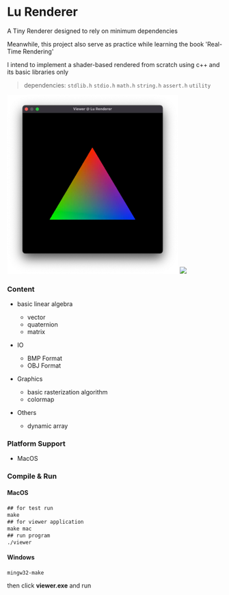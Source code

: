 # Lu Renderer

A Tiny Renderer designed to rely on minimum dependencies

Meanwhile, this project also serve as practice while learning the book 'Real-Time Rendering'

I intend to implement a shader-based rendered from scratch using c++ and its basic libraries only

> dependencies:  `stdlib.h`   `stdio.h`   `math.h`   `string.h`   `assert.h`   `utility`

<img src="images/triangle_rasterization.webp" width="400px" />

<img src="images/wireframe_bunny.gif" width="400px" />

### Content

- basic linear algebra
  - vector
  - quaternion
  - matrix

- IO
  - BMP Format
  - OBJ Format

- Graphics
  - basic rasterization algorithm
  - colormap

- Others
  - dynamic array

### Platform Support

- MacOS

### Compile & Run

#### MacOS

```shell
## for test run
make
## for viewer application
make mac
## run program
./viewer
```

#### Windows

```shell
mingw32-make
```

then click **viewer.exe** and run
